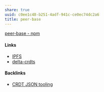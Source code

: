 ```yaml
---
share: true
uuid: c0ee1c48-b251-4adf-941c-ce0ec74dc2a6
title: peer-base
---
```

[peer-base - npm](https://www.npmjs.com/package/peer-base)


#### Links

* [IPFS](../e1636216-dee3-430e-949c-3b2c24c36701)
* [delta-crdts](../ffc08294-4ed5-4bb1-bfdd-db37f464afae)

#### Backlinks

* [CRDT JSON tooling](/6b039d8a-9e0a-4edb-8e41-632912884375)